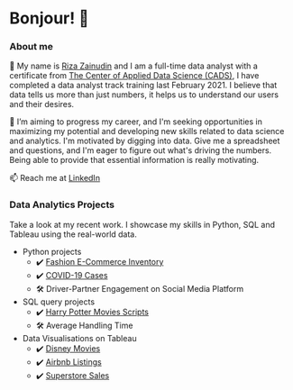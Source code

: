 # Bonjour! 👋

### About me

👐 My name is [Riza Zainudin](https://www.linkedin.com/in/riza-zainudin/) and I am a full-time data analyst with a certificate from [The Center of Applied Data Science (CADS)](https://www.linkedin.com/company/thecads/), I have completed a data analyst track training last February 2021. I believe that data tells us more than just numbers, it helps us to understand our users and their desires.

🌱 I’m aiming to progress my career, and I'm seeking opportunities in maximizing my potential and developing new skills related to data science and analytics. I'm motivated by digging into data. Give me a spreadsheet and questions, and I'm eager to figure out what's driving the numbers. Being able to provide that essential information is really motivating.

📫 Reach me at [LinkedIn](https://www.linkedin.com/in/riza-zainudin/)

### Data Analytics Projects
Take a look at my recent work. I showcase my skills in Python, SQL and Tableau using the real-world data.
  - Python projects
    - ✔️ [Fashion E-Commerce Inventory](https://github.com/RizaZainudin/python-projects/blob/main/Fashion.ipynb)
    - ✔️ [COVID-19 Cases](https://github.com/rizazainudin/python-covid19/blob/main/Covid-19%20Data%20Analysis.ipynb)
    - 🛠 Driver-Partner Engagement on Social Media Platform
  - SQL query projects
    - ✔️ [Harry Potter Movies Scripts](https://github.com/rizainudin/sql-projects/blob/main/HarryPotter_SQL.ipynb)
    - 🛠 Average Handling Time
  - Data Visualisations on Tableau 
    - ✔️ [Disney Movies](https://public.tableau.com/app/profile/riza.zainudin/viz/Disney_16210753523740/Dashboard1)
    - ✔️ [Airbnb Listings](https://public.tableau.com/app/profile/riza.zainudin/viz/AIrbnb_16186411719070/R1)
    - ✔️ [Superstore Sales](https://public.tableau.com/app/profile/riza.zainudin/viz/Superstoresales_16158884322510/Dashboard1)
    
